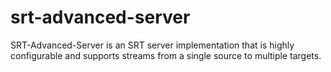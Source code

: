# srt-advanced-server
SRT-Advanced-Server is an SRT server implementation that is highly configurable and supports streams from a single source to multiple targets.